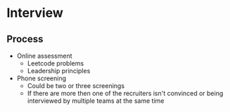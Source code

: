 # Interview
## Process
- Online assessment
	- Leetcode problems
	- Leadership principles
- Phone screening
	- Could be two or three screenings
	- If there are more then one of the recruiters isn't convinced or being interviewed by multiple teams at the same time